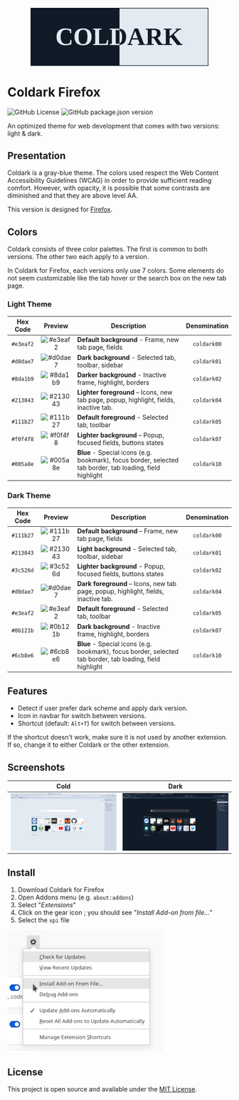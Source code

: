 <p align="center">
    <img src="assets/img/coldark-banner.png" alt="Coldark Banner" width="400" />
</p>

# Coldark Firefox

![GitHub License](https://img.shields.io/github/license/ArmandPhilippot/coldark-firefox?colorA=213043&color=d0dae7&logo=Github&logoColor=e3eaf2&style=for-the-badge) ![GitHub package.json version](https://img.shields.io/github/package-json/v/ArmandPhilippot/coldark-firefox?colorA=213043&color=d0dae7&logo=Github&logoColor=e3eaf2&style=for-the-badge)

An optimized theme for web development that comes with two versions: light & dark.

## Presentation

Coldark is a gray-blue theme. The colors used respect the Web Content Accessibility Guidelines (WCAG) in order to provide sufficient reading comfort. However, with opacity, it is possible that some contrasts are diminished and that they are above level AA.

This version is designed for [Firefox](https://www.mozilla.org/fr/firefox/).

## Colors

Coldark consists of three color palettes. The first is common to both versions. The other two each apply to a version.

In Coldark for Firefox, each versions only use 7 colors. Some elements do not seem customizable like the tab hover or the search box on the new tab page.

### Light Theme

| Hex Code | Preview | Description | Denomination |
| :-: | :-: | --- | :-: |
| `#e3eaf2` | ![#e3eaf2][#e3eaf2] | **Default background** - Frame, new tab page, fields | `coldark00` |
| `#d0dae7` | ![#d0dae7][#d0dae7] | **Dark background** - Selected tab, toolbar, sidebar | `coldark01` |
| `#8da1b9` | ![#8da1b9][#8da1b9] | **Darker background** - Inactive frame, highlight, borders | `coldark02` |
| `#213043` | ![#213043][#213043] | **Lighter foreground** – Icons, new tab page, popup, highlight, fields, inactive tab. | `coldark04` |
| `#111b27` | ![#111b27][#111b27] | **Default foreground** - Selected tab, toolbar | `coldark05` |
| `#f0f4f8` | ![#f0f4f8][#f0f4f8] | **Lighter background** – Popup, focused fields, buttons states | `coldark07` |
| `#005a8e` | ![#005a8e][#005a8e] | **Blue** - Special icons (e.g. bookmark), focus border, selected tab border, tab loading, field highlight | `coldark10` |

### Dark Theme

| Hex Code | Preview | Description | Denomination |
| :-: | :-: | --- | :-: |
| `#111b27` | ![#111b27][#111b27] | **Default background** – Frame, new tab page, fields | `coldark00` |
| `#213043` | ![#213043][#213043] | **Light background** - Selected tab, toolbar, sidebar | `coldark01` |
| `#3c526d` | ![#3c526d][#3c526d] | **Lighter background** - Popup, focused fields, buttons states | `coldark02` |
| `#d0dae7` | ![#d0dae7][#d0dae7] | **Dark foreground** – Icons, new tab page, popup, highlight, fields, inactive tab. | `coldark04` |
| `#e3eaf2` | ![#e3eaf2][#e3eaf2] | **Default foreground** - Selected tab, toolbar | `coldark05` |
| `#0b121b` | ![#0b121b][#0b121b] | **Dark background** - Inactive frame, highlight, borders | `coldark07` |
| `#6cb8e6` | ![#6cb8e6][#6cb8e6] | **Blue** - Special icons (e.g. bookmark), focus border, selected tab border, tab loading, field highlight | `coldark10` |

## Features

- Detect if user prefer dark scheme and apply dark version.
- Icon in navbar for switch between versions.
- Shortcut (default: `Alt+T`) for switch between versions.

If the shortcut doesn't work, make sure it is not used by another extension. If so, change it to either Coldark or the other extension.

## Screenshots

| Cold | Dark |
| :-: | :-: |
| ![Coldark Cold](./assets/img/coldark-cold-firefox.jpg) | ![Coldark Dark](./assets/img/coldark-dark-firefox.jpg) |

## Install

1. Download Coldark for Firefox
2. Open Addons menu (e.g. `about:addons`)
3. Select "_Extensions_"
4. Click on the gear icon ; you should see "_Install Add-on from file..._"
5. Select the `xpi` file

![Install Coldark Firefox](./assets/img/install-coldark-firefox.jpg)

## License

This project is open source and available under the [MIT License](https://github.com/ArmandPhilippot/coldark-firefox/blob/master/LICENSE).

<!-- REFERENCES -->

<!-- UI Colors -->

[#f0f4f8]: https://placehold.it/20/f0f4f8/000000?text=+
[#e3eaf2]: https://placehold.it/20/e3eaf2/000000?text=+
[#d0dae7]: https://placehold.it/20/d0dae7/000000?text=+
[#8da1b9]: https://placehold.it/20/8da1b9/000000?text=+
[#3c526d]: https://placehold.it/20/3c526d/000000?text=+
[#213043]: https://placehold.it/20/213043/000000?text=+
[#111b27]: https://placehold.it/20/111b27/000000?text=+
[#0b121b]: https://placehold.it/20/0b121b/000000?text=+

<!-- Syntax - Light Theme Colors -->

[#c70100]: https://placehold.it/20/c70100/000000?text=+
[#116b00]: https://placehold.it/20/116b00/000000?text=+
[#755f00]: https://placehold.it/20/755f00/000000?text=+
[#005a8e]: https://placehold.it/20/005a8e/000000?text=+
[#af00af]: https://placehold.it/20/af00af/000000?text=+
[#006d6d]: https://placehold.it/20/006d6d/000000?text=+
[#7c00aa]: https://placehold.it/20/7c00aa/000000?text=+
[#a04900]: https://placehold.it/20/a04900/000000?text=+

<!-- Syntax - Dark Theme Colors -->

[#f57a73]: https://placehold.it/20/f57a73/000000?text=+
[#91d076]: https://placehold.it/20/91d076/000000?text=+
[#e6d37a]: https://placehold.it/20/e6d37a/000000?text=+
[#6cb8e6]: https://placehold.it/20/6cb8e6/000000?text=+
[#f4adf4]: https://placehold.it/20/f4adf4/000000?text=+
[#66cccc]: https://placehold.it/20/66cccc/000000?text=+
[#c699e3]: https://placehold.it/20/c699e3/000000?text=+
[#e9ae7e]: https://placehold.it/20/e9ae7e/000000?text=+
